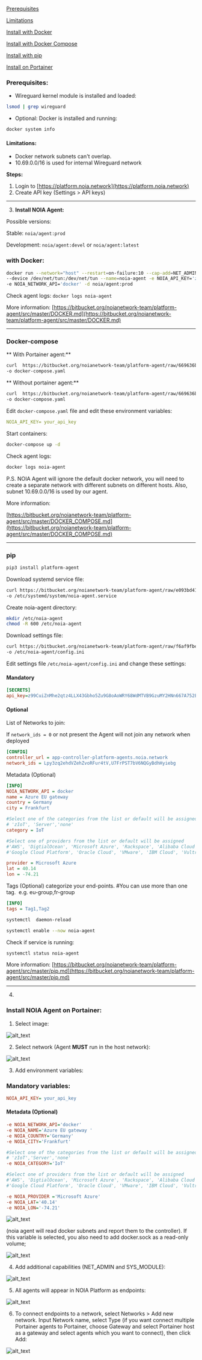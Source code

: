 [Prerequisites](#markdown-header-prerequisites)

[Limitations](#markdown-header-limitations)

[Install with Docker](#markdown-header-with-docker)

[Install with Docker Compose](#markdown-header-docker-comp)

[Install with pip](#markdown-header-pip)

[Install on Portainer](#markdown-header-pip)

### Prerequisites:

* Wireguard kernel module is installed and loaded:
```bash
lsmod | grep wireguard
```

* Optional:  Docker is installed and running: 
```sh
docker system info
```
#### Limitations:

* Docker network subnets can't overlap.
* 10.69.0.0/16 is used for internal Wireguard network

**Steps:**

1. Login to [https://platform.noia.network](https://platform.noia.network) 
2. Create API key (Settings > API keys)

---


3. **Install NOIA Agent:**

Possible versions:

Stable:  ```noia/agent:prod```

Development:  ```noia/agent:devel``` or ```noia/agent:latest```  

### with Docker: 

```bash
docker run --network="host" --restart=on-failure:10 --cap-add=NET_ADMIN --cap-add=SYS_MODULE -v /var/run/docker.sock:/var/run/docker.sock:ro \
--device /dev/net/tun:/dev/net/tun --name=noia-agent -e NOIA_API_KEY='z99CuiZnMhe2qtz4LLX43Gbho5Zu9G8oAoWRY68WdMTVB9GzuMY2HNn667A752EA' \
-e NOIA_NETWORK_API='docker' -d noia/agent:prod
```
Check agent logs:
```docker logs noia-agent```

More information:     [https://bitbucket.org/noianetwork-team/platform-agent/src/master/DOCKER.md](https://bitbucket.org/noianetwork-team/platform-agent/src/master/DOCKER.md)

---
### Docker-compose

** With Portainer agent:**

```bash
curl  https://bitbucket.org/noianetwork-team/platform-agent/raw/669636b38f3c9016533b6b55576dbba1998b21fa/docker-compose/na-pa.yml \
-o docker-compose.yaml
```

** Without portainer agent:**

```bash
curl  https://bitbucket.org/noianetwork-team/platform-agent/raw/669636b38f3c9016533b6b55576dbba1998b21fa/docker-compose/noia-agent.yaml \
-o docker-compose.yaml
```

Edit ```docker-compose.yaml``` file and edit these environment variables:

```yaml
NOIA_API_KEY= your_api_key
```

Start containers:

```bash
docker-compose up -d
```

Check agent logs:
```bash
docker logs noia-agent
```

P.S. NOIA Agent will ignore the default docker network, you will  need to create a separate network with different subnets on different hosts. Also, subnet 10.69.0.0/16 is used by our agent.

More information:

[https://bitbucket.org/noianetwork-team/platform-agent/src/master/DOCKER_COMPOSE.md](https://bitbucket.org/noianetwork-team/platform-agent/src/master/DOCKER_COMPOSE.md)

---
### pip 

```bash
pip3 install platform-agent
```

Download systemd service file:

```bash
curl https://bitbucket.org/noianetwork-team/platform-agent/raw/e093bd419a3b3d117bad5c2acff950e8b16fc36f/systemd/noia-agent.service \
-o /etc/systemd/system/noia-agent.service
```

Create noia-agent directory:
```bash
mkdir /etc/noia-agent
chmod -R 600 /etc/noia-agent
```
Download settings file:
```bash
curl https://bitbucket.org/noianetwork-team/platform-agent/raw/f6af9fbebdaab86e7e37fbbb2165e005a19d3e78/configs/config.ini \
-o /etc/noia-agent/config.ini
```

Edit settings file ```/etc/noia-agent/config.ini``` and change these settings:

#### Mandatory
```ini
[SECRETS] 
api_key=z99CuiZnMhe2qtz4LLX43Gbho5Zu9G8oAoWRY68WdMTVB9GzuMY2HNn667A752EA 
```
#### Optional

List of Networks to join:

If `network_ids = 0` or not present the Agent will not join any network when deployed
```ini
[CONFIG]
controller_url = app-controller-platform-agents.noia.network
network_ids = Lpy3zq2ehdVZehZvoRFur4tV,U7FrPST7bV6NQGyBdhHyiebg
```

Metadata (Optional)
```ini
[INFO]
NOIA_NETWORK_API = docker
name = Azure EU gateway 
country = Germany 
city = Frankfurt 

#Select one of the categories from the list or default will be assigned 
# 'zIoT', 'Server','none' 
category = IoT 

#Select one of providers from the list or default will be assigned 
#'AWS', 'DigtialOcean', 'Microsoft Azure', 'Rackspace', 'Alibaba Cloud', 
#'Google Cloud Platform', 'Oracle Cloud', 'VMware', 'IBM Cloud', 'Vultr'. 

provider = Microsoft Azure 
lat = 40.14 
lon = -74.21
```
Tags (Optional)
categorize your end-points. #You can use more than one tag.  e.g. eu-group,fr-group
```ini
[INFO]
tags = Tag1,Tag2
```

```bash
systemctl  daemon-reload
```

```bash
systemctl enable --now noia-agent
```

Check if service is running:
```bash
systemctl status noia-agent
```

More information: [https://bitbucket.org/noianetwork-team/platform-agent/src/master/pip.md](https://bitbucket.org/noianetwork-team/platform-agent/src/master/pip.md)

---

4. 
### Install NOIA Agent on Portainer:

1. Select image:

![alt_text](images/image.png "Select docker image")


2. Select network (Agent **MUST** run in the host network): 

![alt_text](images/network.png "Select network")

3. Add environment variables:

### Mandatory variables:

```ini
NOIA_API_KEY= your_api_key
```

#### Metadata (Optional)
```ini
-e NOIA_NETWORK_API='docker'
-e NOIA_NAME='Azure EU gateway '
-e NOIA_COUNTRY='Germany'
-e NOIA_CITY='Frankfurt'

#Select one of the categories from the list or default will be assigned 
# 'zIoT','Server','none' 
-e NOIA_CATEGORY='IoT'

#Select one of providers from the list or default will be assigned 
#'AWS', 'DigtialOcean', 'Microsoft Azure', 'Rackspace', 'Alibaba Cloud', 
#'Google Cloud Platform', 'Oracle Cloud', 'VMware', 'IBM Cloud', 'Vultr'. 

-e NOIA_PROVIDER ='Microsoft Azure'
-e NOIA_LAT='40.14'
-e NOIA_LON='-74.21'
```


![alt_text](images/env.png "Add environment variables")


(noia agent will read docker subnets and report them to the controller). If this variable is selected, you also need to add docker.sock as a read-only volume;

![alt_text](images/volumes.png "Add docker.sock")


4. Add additional capabilities (NET_ADMIN and SYS_MODULE): 

![alt_text](images/cap.png "image_tooltip")


5. All agents will appear in NOIA Platform as endpoints:

![alt_text](images/endpoints.png "Endpoints")



6. To connect endpoints to a network, select Networks > Add new network. Input Network name, select Type (if you want connect multiple Portainer agents to Portainer, choose Gateway and select Portainer host as a gateway and select agents which you want to connect), then click Add: 

![alt_text](images/create_net.png "Create network")

